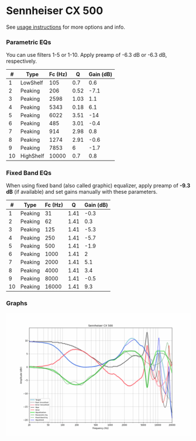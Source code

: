 # Sennheiser CX 500
See [usage instructions](https://github.com/jaakkopasanen/AutoEq#usage) for more options and info.

### Parametric EQs
You can use filters 1-5 or 1-10. Apply preamp of -6.3 dB or -6.3 dB, respectively.

|   # | Type      |   Fc (Hz) |    Q |   Gain (dB) |
|-----|-----------|-----------|------|-------------|
|   1 | LowShelf  |       105 | 0.7  |         0.6 |
|   2 | Peaking   |       206 | 0.52 |        -7.1 |
|   3 | Peaking   |      2598 | 1.03 |         1.1 |
|   4 | Peaking   |      5343 | 0.18 |         6.1 |
|   5 | Peaking   |      6022 | 3.51 |       -14   |
|   6 | Peaking   |       485 | 3.01 |        -0.4 |
|   7 | Peaking   |       914 | 2.98 |         0.8 |
|   8 | Peaking   |      1274 | 2.91 |        -0.6 |
|   9 | Peaking   |      7853 | 6    |        -1.7 |
|  10 | HighShelf |     10000 | 0.7  |         0.8 |

### Fixed Band EQs
When using fixed band (also called graphic) equalizer, apply preamp of **-9.3 dB** (if available) and set gains manually with these parameters.

|   # | Type    |   Fc (Hz) |    Q |   Gain (dB) |
|-----|---------|-----------|------|-------------|
|   1 | Peaking |        31 | 1.41 |        -0.3 |
|   2 | Peaking |        62 | 1.41 |         0.3 |
|   3 | Peaking |       125 | 1.41 |        -5.3 |
|   4 | Peaking |       250 | 1.41 |        -5.7 |
|   5 | Peaking |       500 | 1.41 |        -1.9 |
|   6 | Peaking |      1000 | 1.41 |         2   |
|   7 | Peaking |      2000 | 1.41 |         5.1 |
|   8 | Peaking |      4000 | 1.41 |         3.4 |
|   9 | Peaking |      8000 | 1.41 |        -0.5 |
|  10 | Peaking |     16000 | 1.41 |         9.3 |

### Graphs
![](./Sennheiser%20CX%20500.png)
